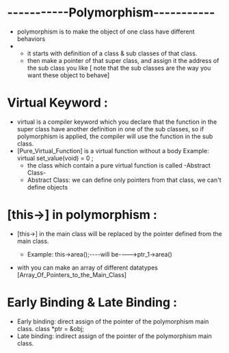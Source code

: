 # -----------Polymorphism-----------
* polymorphism is to make the object of one class have different behaviors
*  - it starts with definition of a class & sub classes of that class.
   - then make a pointer of that super class, and assign it the address of the sub class you like
    [ note that the sub classes are the way you want these object to behave]

# Virtual Keyword :

* virtual is a compiler keyword which you declare that the function in the super class have another 
    definition in one of the sub classes, so if polymorphism is applied, the compiler will use the
     function in the sub class.
* [Pure_Virtual_Function] is a virtual function without a body
        Example: virtual set_value(void) = 0 ;
    - the class which contain a pure virtual function is called -Abstract Class-
    - Abstract Class: we can define only pointers from that class, we can't define objects

# [this->] in polymorphism :

* [this->] in the main class will be replaced by the pointer defined from the main class.
    - Example: this->area();----will be---->ptr_1->area()       

* with <polymorphism> you can make an array of different datatypes [Array_Of_Pointers_to_the_Main_Class]

# Early Binding & Late Binding :

* Early binding: direct assign of the pointer of the polymorphism main class. <ex> class *ptr = &obj;
* Late binding: indirect assign of the pointer of the polymorphism main class.
